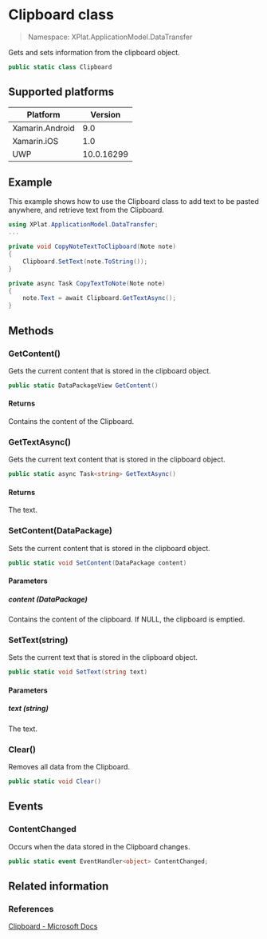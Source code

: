 # Clipboard class

> Namespace: XPlat.ApplicationModel.DataTransfer

Gets and sets information from the clipboard object.

```csharp
public static class Clipboard
```

## Supported platforms

| Platform | Version |
| --- | --- |
| Xamarin.Android | 9.0 |
| Xamarin.iOS  | 1.0 |
| UWP | 10.0.16299 | 

## Example

This example shows how to use the Clipboard class to add text to be pasted anywhere, and retrieve text from the Clipboard.

```csharp
using XPlat.ApplicationModel.DataTransfer;
...

private void CopyNoteTextToClipboard(Note note)
{
    Clipboard.SetText(note.ToString());
}

private async Task CopyTextToNote(Note note)
{
    note.Text = await Clipboard.GetTextAsync();
}
```

## Methods

### GetContent()

Gets the current content that is stored in the clipboard object.

```csharp
public static DataPackageView GetContent()
```

#### Returns
Contains the content of the Clipboard.

### GetTextAsync()

Gets the current text content that is stored in the clipboard object.

```csharp
public static async Task<string> GetTextAsync()
```

#### Returns
The text.

### SetContent(DataPackage)

Sets the current content that is stored in the clipboard object.

```csharp
public static void SetContent(DataPackage content)
```

#### Parameters
##### content (DataPackage)
Contains the content of the clipboard. If NULL, the clipboard is emptied.

### SetText(string)

Sets the current text that is stored in the clipboard object.

```csharp
public static void SetText(string text)
```

#### Parameters
##### text (string)
The text.

### Clear()

Removes all data from the Clipboard.

```csharp
public static void Clear()
```

## Events

### ContentChanged

Occurs when the data stored in the Clipboard changes.

```csharp
public static event EventHandler<object> ContentChanged;
```

## Related information

### References

[Clipboard - Microsoft Docs](https://docs.microsoft.com/en-us/uwp/api/windows.applicationmodel.datatransfer.clipboard)